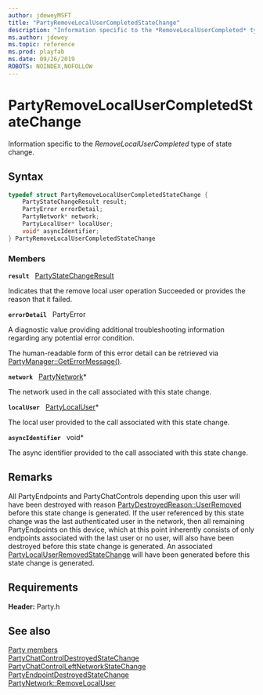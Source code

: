 ```yaml
---
author: jdeweyMSFT
title: "PartyRemoveLocalUserCompletedStateChange"
description: "Information specific to the *RemoveLocalUserCompleted* type of state change."
ms.author: jdewey
ms.topic: reference
ms.prod: playfab
ms.date: 09/26/2019
ROBOTS: NOINDEX,NOFOLLOW
---
```


# PartyRemoveLocalUserCompletedStateChange  

Information specific to the *RemoveLocalUserCompleted* type of state change.  

## Syntax  
  
```cpp
typedef struct PartyRemoveLocalUserCompletedStateChange {  
    PartyStateChangeResult result;  
    PartyError errorDetail;  
    PartyNetwork* network;  
    PartyLocalUser* localUser;  
    void* asyncIdentifier;  
} PartyRemoveLocalUserCompletedStateChange  
```
  
### Members  
  
**`result`** &nbsp; [PartyStateChangeResult](../enums/partystatechangeresult.md)  
  
Indicates that the remove local user operation Succeeded or provides the reason that it failed.
  
**`errorDetail`** &nbsp; PartyError  
  
A diagnostic value providing additional troubleshooting information regarding any potential error condition.
  
The human-readable form of this error detail can be retrieved via [PartyManager::GetErrorMessage()](../classes/PartyManager/methods/partymanager_geterrormessage.md).
  
**`network`** &nbsp; [PartyNetwork](../classes/PartyNetwork/partynetwork.md)*  
  
The network used in the call associated with this state change.
  
**`localUser`** &nbsp; [PartyLocalUser](../classes/PartyLocalUser/partylocaluser.md)*  
  
The local user provided to the call associated with this state change.
  
**`asyncIdentifier`** &nbsp; void*  
  
The async identifier provided to the call associated with this state change.
  
## Remarks  
  
All PartyEndpoints and PartyChatControls depending upon this user will have been destroyed with reason [PartyDestroyedReason::UserRemoved](../enums/partydestroyedreason.md) before this state change is generated. If the user referenced by this state change was the last authenticated user in the network, then all remaining PartyEndpoints on this device, which at this point inherently consists of only endpoints associated with the last user or no user, will also have been destroyed before this state change is generated. An associated [PartyLocalUserRemovedStateChange](partylocaluserremovedstatechange.md) will have been generated before this state change is generated.
  
## Requirements  
  
**Header:** Party.h
  
## See also  
[Party members](../party_members.md)  
[PartyChatControlDestroyedStateChange](partychatcontroldestroyedstatechange.md)  
[PartyChatControlLeftNetworkStateChange](partychatcontrolleftnetworkstatechange.md)  
[PartyEndpointDestroyedStateChange](partyendpointdestroyedstatechange.md)  
[PartyNetwork::RemoveLocalUser](../classes/PartyNetwork/methods/partynetwork_removelocaluser.md)
  
  
